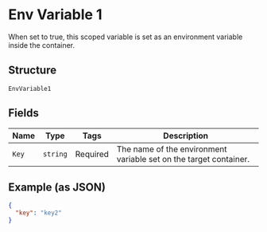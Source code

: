 
# Env Variable 1

When set to true, this scoped variable is set as an environment variable inside the container.

## Structure

`EnvVariable1`

## Fields

| Name | Type | Tags | Description |
|  --- | --- | --- | --- |
| `Key` | `string` | Required | The name of the environment variable set on the target container. |

## Example (as JSON)

```json
{
  "key": "key2"
}
```


